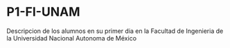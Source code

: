 # P1-FI-UNAM
Descripcion de los alumnos en su primer dia en la Facultad de Ingenieria de la Universidad Nacional Autonoma de México
